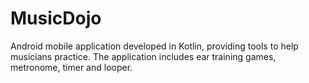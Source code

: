 # MusicDojo

Android mobile application developed in Kotlin, providing tools to help musicians practice. The application includes ear training games, metronome, timer and looper.  